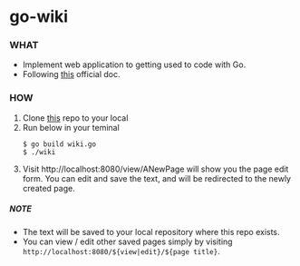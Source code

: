 # go-wiki
### WHAT
- Implement web application to getting used to code with Go.
- Following [this](https://go.dev/doc/articles/wiki/) official doc.

### HOW
1. Clone [this](https://github.com/snkzt/gowiki) repo to your local
2. Run below in your teminal
   ```
   $ go build wiki.go
   $ ./wiki
   ```
3. Visit http://localhost:8080/view/ANewPage will show you the page edit form.
   You can edit and save the text, and will be redirected to the newly created page.

  ##### NOTE
  - The text will be saved to your local repository where this repo exists.
  - You can view / edit other saved pages simply by visiting `http://localhost:8080/${view|edit}/${page title}`.

